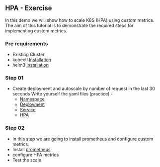 HPA - Exercise 
---------------

In this demo we will show how to scale K8S (HPA) using custom metrics.
The aim of this tutorial is to demonstrate the required steps for implementing custom metrics. 

### Pre requirements

- Existing Cluster 
- kubectl [Installation](https://kubernetes.io/docs/tasks/tools/install-kubectl/)
- helm3 [Installation](https://helm.sh/docs/intro/install/)

### Step 01
    
- Create deployment and autoscale by number of request in the last 30 seconds
  Write yourself the yaml files (practice) - 
   - [Namespace](./k8s/01-namespace.yaml)
   - [Deployment](./k8s/02-deployment.yaml)
   - [Service](./k8s/03-service.yaml)
   - [HPA](./k8s/04-hpa.yaml)

### Step 02
    
- In this step we are going to install prometheus and configure custom metrics.
- Install [prometheus](./install.sh)
- configure HPA metrics
- Test the scale

